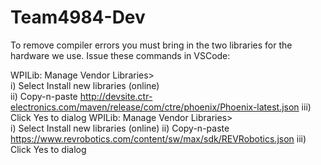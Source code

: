 # Team4984-Dev

To remove compiler errors you must bring in the two libraries for the hardware we use. Issue these commands in VSCode:

WPILib: Manage Vendor Libraries>  
    i) Select Install new libraries (online)  
   ii) Copy-n-paste http://devsite.ctr-electronics.com/maven/release/com/ctre/phoenix/Phoenix-latest.json
  iii) Click Yes to dialog
WPILib: Manage Vendor Libraries>  
    i) Select Install new libraries (online) 
   ii) Copy-n-paste https://www.revrobotics.com/content/sw/max/sdk/REVRobotics.json 
  iii) Click Yes to dialog
